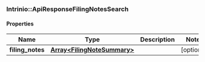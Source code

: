 ### Intrinio::ApiResponseFilingNotesSearch

#### Properties
Name | Type | Description | Notes
------------ | ------------- | ------------- | -------------
**filing_notes** | [**Array&lt;FilingNoteSummary&gt;**](FilingNoteSummary.md) |  | [optional] 


